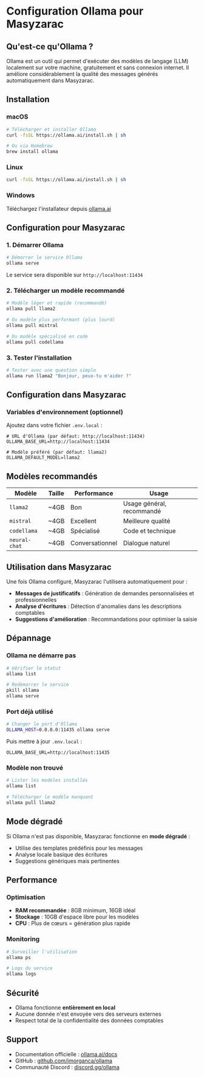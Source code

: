 # Configuration Ollama pour Masyzarac

## Qu'est-ce qu'Ollama ?

Ollama est un outil qui permet d'exécuter des modèles de langage (LLM) localement sur votre machine, gratuitement et sans connexion internet. Il améliore considérablement la qualité des messages générés automatiquement dans Masyzarac.

## Installation

### macOS

```bash
# Télécharger et installer Ollama
curl -fsSL https://ollama.ai/install.sh | sh

# Ou via Homebrew
brew install ollama
```

### Linux

```bash
curl -fsSL https://ollama.ai/install.sh | sh
```

### Windows

Téléchargez l'installateur depuis [ollama.ai](https://ollama.ai/download/windows)

## Configuration pour Masyzarac

### 1. Démarrer Ollama

```bash
# Démarrer le service Ollama
ollama serve
```

Le service sera disponible sur `http://localhost:11434`

### 2. Télécharger un modèle recommandé

```bash
# Modèle léger et rapide (recommandé)
ollama pull llama2

# Ou modèle plus performant (plus lourd)
ollama pull mistral

# Ou modèle spécialisé en code
ollama pull codellama
```

### 3. Tester l'installation

```bash
# Tester avec une question simple
ollama run llama2 "Bonjour, peux-tu m'aider ?"
```

## Configuration dans Masyzarac

### Variables d'environnement (optionnel)

Ajoutez dans votre fichier `.env.local` :

```env
# URL d'Ollama (par défaut: http://localhost:11434)
OLLAMA_BASE_URL=http://localhost:11434

# Modèle préféré (par défaut: llama2)
OLLAMA_DEFAULT_MODEL=llama2
```

## Modèles recommandés

| Modèle | Taille | Performance | Usage |
|--------|--------|-------------|-------|
| `llama2` | ~4GB | Bon | Usage général, recommandé |
| `mistral` | ~4GB | Excellent | Meilleure qualité |
| `codellama` | ~4GB | Spécialisé | Code et technique |
| `neural-chat` | ~4GB | Conversationnel | Dialogue naturel |

## Utilisation dans Masyzarac

Une fois Ollama configuré, Masyzarac l'utilisera automatiquement pour :

- **Messages de justificatifs** : Génération de demandes personnalisées et professionnelles
- **Analyse d'écritures** : Détection d'anomalies dans les descriptions comptables  
- **Suggestions d'amélioration** : Recommandations pour optimiser la saisie

## Dépannage

### Ollama ne démarre pas

```bash
# Vérifier le statut
ollama list

# Redémarrer le service
pkill ollama
ollama serve
```

### Port déjà utilisé

```bash
# Changer le port d'Ollama
OLLAMA_HOST=0.0.0.0:11435 ollama serve
```

Puis mettre à jour `.env.local` :
```env
OLLAMA_BASE_URL=http://localhost:11435
```

### Modèle non trouvé

```bash
# Lister les modèles installés
ollama list

# Télécharger le modèle manquant
ollama pull llama2
```

## Mode dégradé

Si Ollama n'est pas disponible, Masyzarac fonctionne en **mode dégradé** :
- Utilise des templates prédéfinis pour les messages
- Analyse locale basique des écritures
- Suggestions génériques mais pertinentes

## Performance

### Optimisation

- **RAM recommandée** : 8GB minimum, 16GB idéal
- **Stockage** : 10GB d'espace libre pour les modèles
- **CPU** : Plus de cœurs = génération plus rapide

### Monitoring

```bash
# Surveiller l'utilisation
ollama ps

# Logs du service
ollama logs
```

## Sécurité

- Ollama fonctionne **entièrement en local**
- Aucune donnée n'est envoyée vers des serveurs externes
- Respect total de la confidentialité des données comptables

## Support

- Documentation officielle : [ollama.ai/docs](https://ollama.ai/docs)
- GitHub : [github.com/jmorganca/ollama](https://github.com/jmorganca/ollama)
- Communauté Discord : [discord.gg/ollama](https://discord.gg/ollama)